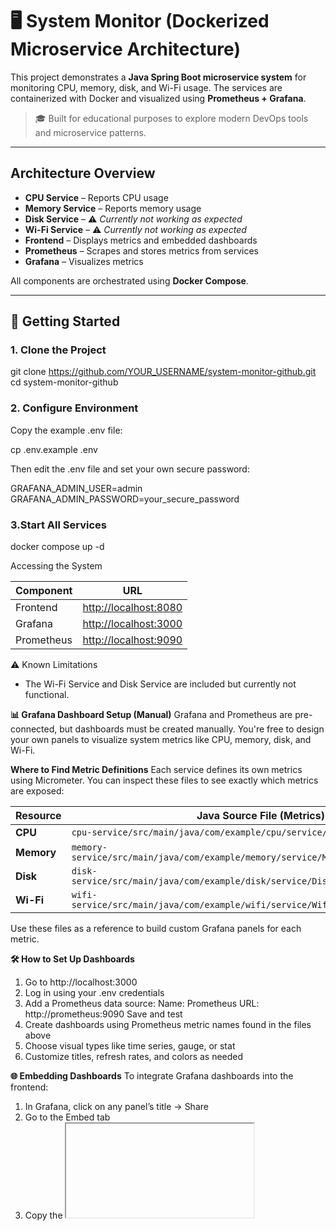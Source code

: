 # 🖥️ System Monitor (Dockerized Microservice Architecture)

This project demonstrates a **Java Spring Boot microservice system** for monitoring CPU, memory, disk, and Wi-Fi usage. The services are containerized with Docker and visualized using **Prometheus + Grafana**.

> 🎓 Built for educational purposes to explore modern DevOps tools and microservice patterns.

---

##  Architecture Overview

- **CPU Service** – Reports CPU usage
- **Memory Service** – Reports memory usage
- **Disk Service** – ⚠️ *Currently not working as expected*
- **Wi-Fi Service** – ⚠️ *Currently not working as expected*
- **Frontend** – Displays metrics and embedded dashboards
- **Prometheus** – Scrapes and stores metrics from services
- **Grafana** – Visualizes metrics

All components are orchestrated using **Docker Compose**.

---

## 🚀 Getting Started

### 1. Clone the Project
git clone https://github.com/YOUR_USERNAME/system-monitor-github.git
cd system-monitor-github

### 2. Configure Environment

Copy the example .env file:

cp .env.example .env

Then edit the .env file and set your own secure password:

GRAFANA_ADMIN_USER=admin
GRAFANA_ADMIN_PASSWORD=your_secure_password

### 3.Start All Services

docker compose up -d

Accessing the System

| Component  | URL                                            |
| ---------- | ---------------------------------------------- |
| Frontend   | [http://localhost:8080](http://localhost:8080) |
| Grafana    | [http://localhost:3000](http://localhost:3000) |
| Prometheus | [http://localhost:9090](http://localhost:9090) |

⚠️ Known Limitations

* The Wi-Fi Service and Disk Service are included but currently not functional.

**📊 Grafana Dashboard Setup (Manual)**
Grafana and Prometheus are pre-connected, but dashboards must be created manually. You're free to design your own panels to visualize system metrics like CPU, memory, disk, and Wi-Fi.

**Where to Find Metric Definitions**
Each service defines its own metrics using Micrometer. You can inspect these files to see exactly which metrics are exposed:

| Resource   | Java Source File (Metrics)                                                          |
| ---------- | ----------------------------------------------------------------------------------- |
| **CPU**    | `cpu-service/src/main/java/com/example/cpu/service/CpuMetricsService.java`          |
| **Memory** | `memory-service/src/main/java/com/example/memory/service/MemoryMetricsService.java` |
| **Disk**   | `disk-service/src/main/java/com/example/disk/service/DiskMetricsService.java`       |
| **Wi-Fi**  | `wifi-service/src/main/java/com/example/wifi/service/WifiMetricsService.java`       |

Use these files as a reference to build custom Grafana panels for each metric.

**🛠️ How to Set Up Dashboards**
1. Go to http://localhost:3000
2. Log in using your .env credentials
3. Add a Prometheus data source:
   Name: Prometheus
   URL: http://prometheus:9090
   Save and test
4. Create dashboards using Prometheus metric names found in the files above
5. Choose visual types like time series, gauge, or stat
6. Customize titles, refresh rates, and colors as needed

**🌐 Embedding Dashboards**
To integrate Grafana dashboards into the frontend:
1. In Grafana, click on any panel’s title → Share
2. Go to the Embed tab
3. Copy the <iframe> code
4. Paste it into the appropriate file in the Frontend Service (e.g., frontend/templates/index.html) for display

💡 This setup lets you visualize only what you need, how you want — the project encourages hands-on customization of dashboards.

🛠️ Tech Stack
* Java 17 / Spring Boot
* Docker & Docker Compose
* Prometheus
* Grafana
* HTML/CSS (Frontend)

📝 License
This project is intended for educational and demonstration purposes only.
It is not production-ready, but you're welcome to fork it, explore the architecture, and adapt it to your needs.













